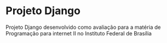 # Projeto Django

Projeto Django desenvolvido como avaliação para a matéria de Programação para internet II no Instituto Federal de Brasília
